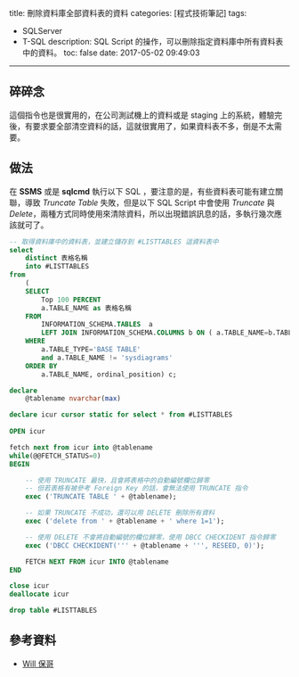 title: 刪除資料庫全部資料表的資料
categories: [程式技術筆記]
tags:
  - SQLServer
  - T-SQL
description: SQL Script 的操作，可以刪除指定資料庫中所有資料表中的資料。
toc: false
date: 2017-05-02 09:49:03
---

## 碎碎念
這個指令也是很實用的，在公司測試機上的資料或是 staging 上的系統，體驗完後，有要求要全部清空資料的話，這就很實用了，如果資料表不多，倒是不太需要。


## 做法
在 **SSMS** 或是 **sqlcmd** 執行以下 SQL ，要注意的是，有些資料表可能有建立關聯，導致 *Truncate Table* 失敗，但是以下 SQL Script 中會使用 *Truncate* 與 *Delete*，兩種方式同時使用來清除資料，所以出現錯誤訊息的話，多執行幾次應該就可了。

``` sql
-- 取得資料庫中的資料表，並建立儲存到 #LISTTABLES 這資料表中
select
    distinct 表格名稱
    into #LISTTABLES 
from
    (
    SELECT
        Top 100 PERCENT
        a.TABLE_NAME as 表格名稱
    FROM
        INFORMATION_SCHEMA.TABLES  a
        LEFT JOIN INFORMATION_SCHEMA.COLUMNS b ON ( a.TABLE_NAME=b.TABLE_NAME )
    WHERE
        a.TABLE_TYPE='BASE TABLE' 
        and a.TABLE_NAME != 'sysdiagrams'
    ORDER BY
        a.TABLE_NAME, ordinal_position) c;

declare 
    @tablename nvarchar(max)

declare icur cursor static for select * from #LISTTABLES
    
OPEN icur

fetch next from icur into @tablename
while(@@FETCH_STATUS=0)
BEGIN

    -- 使用 TRUNCATE 最快，且會將表格中的自動編號欄位歸零
    -- 但若表格有被參考 Foreign Key 的話，會無法使用 TRUNCATE 指令
    exec ('TRUNCATE TABLE ' + @tablename);  

    -- 如果 TRUNCATE 不成功，還可以用 DELETE 刪除所有資料
    exec ('delete from ' + @tablename + ' where 1=1');

    -- 使用 DELETE 不會將自動編號的欄位歸零，使用 DBCC CHECKIDENT 指令歸零
    exec ('DBCC CHECKIDENT(''' + @tablename + ''', RESEED, 0)');

    FETCH NEXT FROM icur INTO @tablename
END

close icur
deallocate icur

drop table #LISTTABLES 
```

## 參考資料
- [Will 保哥][1]

[1]: http://blog.miniasp.com/post/2007/11/16/SQL-Tips-Delete-All-Data-in-whole-Database.aspx